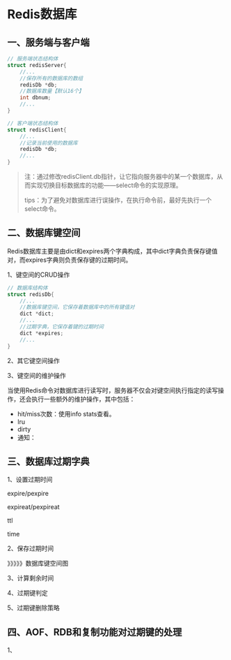 # Redis数据库

## 一、服务端与客户端

```c
// 服务端状态结构体
struct redisServer{
    //...
    //保存所有的数据库的数组
    redisDb *db;
    //数据库数量【默认16个】
    int dbnum; 
    //...
}

// 客户端状态结构体
struct redisClient{
    //...
    //记录当前使用的数据库
    redisDb *db;
    //...
}
```

> 注：通过修改redisClient.db指针，让它指向服务器中的某一个数据库，从而实现切换目标数据库的功能——select命令的实现原理。
>
> tips：为了避免对数据库进行误操作，在执行命令前，最好先执行一个select命令。

## 二、数据库键空间

Redis数据库主要是由dict和expires两个字典构成，其中dict字典负责保存键值对，而expires字典则负责保存键的过期时间。

1、键空间的CRUD操作

```c
// 数据库结构体
struct redisDb{
    //...
    //数据库键空间，它保存着数据库中的所有键值对
    dict *dict;
    //...
    //过期字典，它保存着键的过期时间
    dict *expires;
    //...
}


```



2、其它键空间操作



3、键空间的维护操作

当使用Redis命令对数据库进行读写时，服务器不仅会对键空间执行指定的读写操作，还会执行一些额外的维护操作，其中包括：

- hit/miss次数：使用info stats查看。
- lru
- dirty
- 通知：



## 三、数据库过期字典

1、设置过期时间

expire/pexpire

expireat/pexpireat

ttl

time

2、保存过期时间

》》》》》数据库键空间图

3、计算剩余时间

4、过期键判定

5、过期键删除策略



## 四、AOF、RDB和复制功能对过期键的处理

1、
